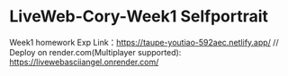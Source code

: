 # LiveWeb-Cory-Week1 Selfportrait
 Week1 homework
Exp Link：https://taupe-youtiao-592aec.netlify.app/
//
Deploy on render.com(Multiplayer supported): https://livewebasciiangel.onrender.com/
